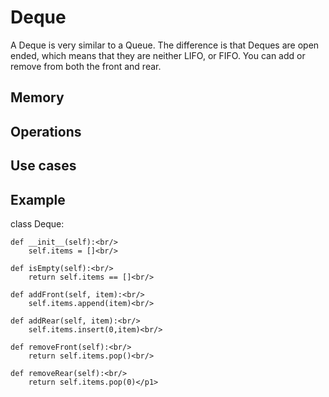 <h1>Deque</h1>
<p1>A Deque is very similar to a Queue. The difference is that Deques are open ended, which means that they are neither LIFO, or FIFO. You can add or remove from both the front and rear.</p1>
<h2>Memory</h2>
<h2>Operations</h2>
<h2>Use cases</h2>
<h2>Example</h2>
<p1>class Deque:
  
    def __init__(self):<br/>
        self.items = []<br/>

    def isEmpty(self):<br/>
        return self.items == []<br/>

    def addFront(self, item):<br/>
        self.items.append(item)<br/>

    def addRear(self, item):<br/>
        self.items.insert(0,item)<br/>

    def removeFront(self):<br/>
        return self.items.pop()<br/>

    def removeRear(self):<br/>
        return self.items.pop(0)</p1>
